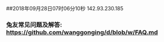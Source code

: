 ##2018年09月28日07时06分10秒 142.93.230.185
### 兔友常见问题及解答: https://github.com/wanggonging/d/blob/w/FAQ.md
